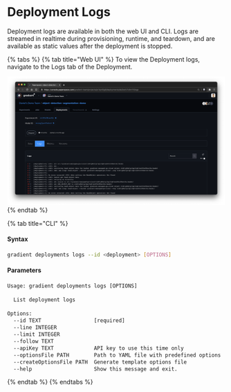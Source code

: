 # Deployment Logs

Deployment logs are available in both the web UI and CLI. Logs are streamed in realtime during provisioning, runtime, and teardown, and are available as static values after the deployment is stopped.  

{% tabs %}
{% tab title="Web UI" %}
To view the Deployment logs, navigate to the Logs tab of the Deployment.

![Logs are available for deployments](../../../.gitbook/assets/screen-shot-2021-01-18-at-10.16.54-pm.png)
{% endtab %}

{% tab title="CLI" %}
#### Syntax

```bash
gradient deployments logs --id <deployment> [OPTIONS]
```

#### Parameters

```text
Usage: gradient deployments logs [OPTIONS]

  List deployment logs

Options:
  --id TEXT                 [required]
  --line INTEGER
  --limit INTEGER
  --follow TEXT
  --apiKey TEXT             API key to use this time only
  --optionsFile PATH        Path to YAML file with predefined options
  --createOptionsFile PATH  Generate template options file
  --help                    Show this message and exit.
```
{% endtab %}
{% endtabs %}

